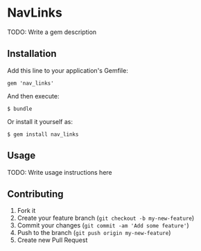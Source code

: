 # NavLinks

TODO: Write a gem description

## Installation

Add this line to your application's Gemfile:

    gem 'nav_links'

And then execute:

    $ bundle

Or install it yourself as:

    $ gem install nav_links

## Usage

TODO: Write usage instructions here

## Contributing

1. Fork it
2. Create your feature branch (`git checkout -b my-new-feature`)
3. Commit your changes (`git commit -am 'Add some feature'`)
4. Push to the branch (`git push origin my-new-feature`)
5. Create new Pull Request
